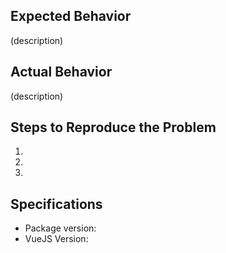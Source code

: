 ## Expected Behavior
(description)

## Actual Behavior
(description)

## Steps to Reproduce the Problem

  1.
  2.
  3.

## Specifications

  - Package version:
  - VueJS Version:
